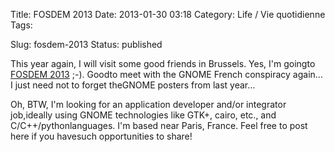 Title: FOSDEM 2013
Date: 2013-01-30 03:18
Category: Life / Vie quotidienne
Tags: <?xml version="1.0" encoding="utf-8"?>

Slug: fosdem-2013
Status: published

This year again, I will visit some good friends in Brussels. Yes, I'm goingto [FOSDEM 2013](\%22https://fosdem.org/2013/\%22) ;-). Goodto meet with the GNOME French conspiracy again… I just need not to forget theGNOME posters from last year…

Oh, BTW, I'm looking for an application developer and/or integrator job,ideally using GNOME technologies like GTK+, cairo, etc., and C/C++/pythonlanguages. I'm based near Paris, France. Feel free to post here if you havesuch opportunities to share!
